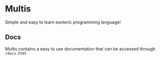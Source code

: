 # Multis
Simple and easy to learn esoteric programming language!

## Docs
Multis contains a easy to use documentation that can be accessed through `/docs.html`
